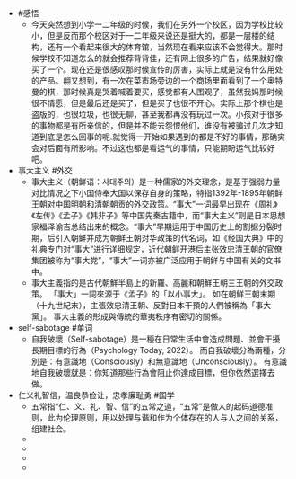 - #感悟
	- 今天突然想到小学一二年级的时候，我们在另外一个校区，因为学校比较小，但是反而那个校区对于一二年级来说还是挺大的，都是一层楼的结构，还有一个看起来很大的体育馆，当然现在看来应该不会觉得大。那时候学校不知道怎么的就会推荐背背佳，还有网上很多的广告，结果就好像买了一个。现在还是很感叹那时候宣传的厉害，实际上就是没有什么用处的产品。䎃又想到，有一次在菜市场旁边的一个商场里面看到了一个奥特曼的棋，那时候真是哭着喊着要买，感觉都有人围观了，虽然我妈那时候很不情愿，但是最后还是买了，但是买了也很不开心。实际上那个棋也是盗版的，也很垃圾，也很无聊，甚至我都再没有玩过一次。小孩对于很多的事物都是有所亲信的，但是并不能去怨恨他们，谁没有被骗过几次才知道到底是怎么回事的呢.就觉得一开始如果遇到的都是不好的事情，那确实会对后面有所影响。不过这也都是看运气的事情，只能期盼运气比较好吧。
- 事大主义 #外交
	- 事大主义（朝鲜语：사대주의）是一种儒家的外交理念，是基于强弱力量对比情况之下小国侍奉大国以保存自身的策略，特指1392年-1895年朝鲜王朝对中国明朝和清朝朝贡的外交政策。“事大”一词最早出现在《周礼》《左传》《孟子》《韩非子》等中国先秦古籍中，而“事大主义”则是日本思想家福泽谕吉总结出来的概念。“事大”早期运用于中国历史上的割据分裂时期，后引入朝鲜并成为朝鲜王朝对华政策的代名词，如《经国大典》中的礼典专门对“事大”进行详细规定，近代朝鲜开港后主张效忠清王朝的官僚集团被称为“事大党”，“事大”一词亦被广泛应用于朝鲜与中国有关的文书中。
	- 事大主義指的是古代朝鮮半島上的新羅、高麗和朝鮮王朝三王朝的外交政策。 「事大」一詞來源于《孟子》的「以小事大」。 如在朝鮮王朝末期（十九世紀末），主張效忠清王朝、反對日本干預的人們被稱為「事大黨」。 事大主義的形成與傳統的華夷秩序有密切的關係。
- self-sabotage #单词
	- 自我破壞（Self-sabotage）是一種在日常生活中會造成問題、並會干擾長期目標的行為（Psychology Today, 2022）。 而自我破壞分為兩種，分別是：有意識地（Consciously）和無意識地（Unconsciously）。 有意識地自我破壞就是：你知道那些行為會阻止你達成目標，但你依然選擇去做。
- 仁义礼智信，温良恭俭让，忠孝廉耻勇 #国学
	- 五常指“仁、义、礼、智、信”的五常之道，“五常”是做人的起码道德准则，此为伦理原则，用以处理与谐和作为个体存在的人与人之间的关系，组建社会。
	-
	-
	-
	-